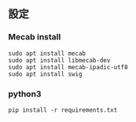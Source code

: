 
## 設定
### Mecab install
```
sudo apt install mecab
sudo apt install libmecab-dev
sudo apt install mecab-ipadic-utf8
sudo apt install swig
```
### python3
```
pip install -r requirements.txt
```
